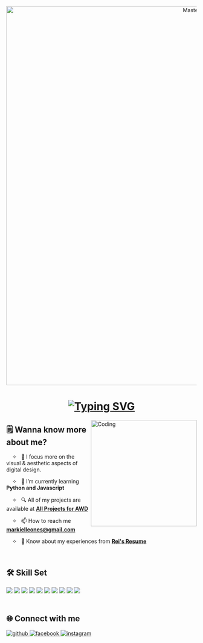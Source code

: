   <p align="center">
  <a href="https://Markiel25.io">
    <img width="1000" src="https://media1.tenor.com/m/WOoVLVRav3AAAAAC/mario-bros-bedroom.gif" alt="MasterHead">
  </a>
</p>
<h1 align="center">
  <a href="https://tenor.com/view/twilight-sparkle-pixel-art-gif-5624353358772370502"><img src="https://readme-typing-svg.demolab.com?font=Fira+Code&pause=1000&color=B0466A&center=true&random=false&width=435&lines=%E0%AD%A7%E2%8B%86%EF%BD%A1+hi+there!+welcome+to+my+space.+%CB%9A%E0%AD%A8;this+is+Jam.+%E2%98%81%EF%B8%8F;an+aspiring+web+designer.+%E2%9C%A7%CB%96" alt="Typing SVG" /></a>
</h1>

<img align="right" alt="Coding" width="280" src="https://media.tenor.com/Tg23lKjm_EYAAAAi/twilight-sparkle-pixel-art.gif">

## 🗒️ Wanna know more about me?
&nbsp; &nbsp; ✧  &nbsp; 🔭 I focus more on the visual & aesthetic aspects of digital design.

&nbsp; &nbsp; ✧  &nbsp; 🌱 I’m currently learning **Python and Javascript**
 
&nbsp; &nbsp; ✧  &nbsp; 🔍 All of my projects are available at **[All Projects for AWD](https://github.com/Markiel25?tab=repositories)**
 
&nbsp; &nbsp; ✧  &nbsp; 📫 How to reach me **markielleones@gmail.com**
 
&nbsp; &nbsp; ✧ &nbsp; 👀 Know about my experiences from **[Rei's Resume](https://github.com/Markiel25/Portfolio-AWD-FEUTECH)**

<br>

## 🛠️ Skill Set
<div align="left">
<a>
<img src="https://img.shields.io/badge/C%2B%2B-00599C?style=for-the-badge&logo=c%2B%2B&logoColor=white" style="margin-bottom: 5px;" />
</a>
<a>
<img src="https://img.shields.io/badge/Python-3776AB?style=for-the-badge&logo=python&logoColor=white" style="margin-bottom: 5px;" />
</a>
<a>
<img src="https://img.shields.io/badge/Java-ED8B00?style=for-the-badge&logo=openjdk&logoColor=white" style="margin-bottom: 5px;" />
</a>
<a>
<img src="https://img.shields.io/badge/HTML5-E34F26?style=for-the-badge&logo=html5&logoColor=white" style="margin-bottom: 5px;" />
</a>
<a>
<img src="https://img.shields.io/badge/CSS3-1572B6?style=for-the-badge&logo=css3&logoColor=white" style="margin-bottom: 5px;" />
</a>
<a>
<img src="https://img.shields.io/badge/JavaScript-F7DF1E?style=for-the-badge&logo=javascript&logoColor=black" style="margin-bottom: 5px;" />
</a>
<a>
<img src="https://img.shields.io/badge/Adobe%20Illustrator-FF9A00?style=for-the-badge&logo=adobe%20illustrator&logoColor=white" style="margin-bottom: 5px;" />
</a>
<a>
<img src="https://img.shields.io/badge/Adobe%20Photoshop-31A8FF?style=for-the-badge&logo=Adobe%20Photoshop&logoColor=black" style="margin-bottom: 5px;" />
</a>
<a>
<img src="https://img.shields.io/badge/Canva-%2300C4CC.svg?&style=for-the-badge&logo=Canva&logoColor=white" style="margin-bottom: 5px;" />
</a>
<a>
<img src="https://img.shields.io/badge/Figma-F24E1E?style=for-the-badge&logo=figma&logoColor=white" style="margin-bottom: 5px;" />
</a>
</div>

<br>

## 🌐 Connect with me
<div align="left">
<a href="https://github.com/Markiel25" target="_blank">
<img src="https://img.shields.io/badge/github-%2324292e.svg?&style=for-the-badge&logo=github&logoColor=white" alt=github style="margin-bottom: 5px;" />
</a>
<a href="https://www.facebook.com/markiel.leones.18" target="_blank">
<img src="https://img.shields.io/badge/facebook-%232E87FB.svg?&style=for-the-badge&logo=facebook&logoColor=white" alt=facebook style="margin-bottom: 5px;" />
</a>
<a href="https://www.instagram.com/drei.kijue/" target="_blank">
<img src="https://img.shields.io/badge/Instagram-E4405F?style=for-the-badge&logo=instagram&logoColor=white" alt=instagram style="margin-bottom: 5px;" />
</a>  
</div>  

</div>
